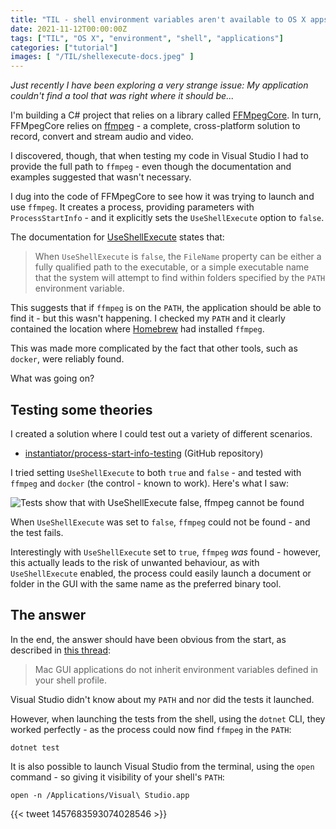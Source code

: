 ```yaml
---
title: "TIL - shell environment variables aren't available to OS X apps"
date: 2021-11-12T00:00:00Z
tags: ["TIL", "OS X", "environment", "shell", "applications"]
categories: ["tutorial"]
images: [ "/TIL/shellexecute-docs.jpeg" ]
---
```


_Just recently I have been exploring a very strange issue: My application couldn't find a tool that was right where it should be..._

I'm building a C# project that relies on a library called [FFMpegCore](https://github.com/rosenbjerg/FFMpegCore). In turn, FFMpegCore relies on [ffmpeg](https://www.ffmpeg.org/) - a complete, cross-platform solution to record, convert and stream audio and video.

I discovered, though, that when testing my code in Visual Studio I had to provide the full path to `ffmpeg` - even though the documentation and examples suggested that wasn't necessary.

I dug into the code of FFMpegCore to see how it was trying to launch and use `ffmpeg`. It creates a process, providing parameters with `ProcessStartInfo` - and it explicitly sets the `UseShellExecute` option to `false`.

The documentation for [UseShellExecute](https://docs.microsoft.com/en-us/dotnet/api/system.diagnostics.processstartinfo.useshellexecute?view=net-5.0) states that:

> When `UseShellExecute` is `false`, the `FileName` property can be either a fully qualified path to the executable, or a simple executable name that the system will attempt to find within folders specified by the `PATH` environment variable.

This suggests that if `ffmpeg` is on the `PATH`, the application should be able to find it - but this wasn't happening. I checked my `PATH` and it clearly contained the location where [Homebrew](https://brew.sh/) had installed `ffmpeg`.

This was made more complicated by the fact that other tools, such as `docker`, were reliably found.

What was going on?

## Testing some theories

I created a solution where I could test out a variety of different scenarios.

* [instantiator/process-start-info-testing](https://github.com/instantiator/process-start-info-testing) (GitHub repository)

I tried setting `UseShellExecute` to both `true` and `false` - and tested with `ffmpeg` and `docker` (the control - known to work). Here's what I saw:

![Tests show that with UseShellExecute false, ffmpeg cannot be found](/TIL/test-run-results.png)

When `UseShellExecute` was set to `false`, `ffmpeg` could not be found - and the test fails.

Interestingly with `UseShellExecute` set to `true`, `ffmpeg` _was_ found - however, this actually leads to the risk of unwanted behaviour, as with `UseShellExecute` enabled, the process could easily launch a document or folder in the GUI with the same name as the preferred binary tool.

## The answer

In the end, the answer should have been obvious from the start, as described in [this thread](https://developercommunity.visualstudio.com/t/Xamarin-Visual-Studio-for-Mac-override/374888#T-ND376446):

> Mac GUI applications do not inherit environment variables defined in your shell profile.

Visual Studio didn't know about my `PATH` and nor did the tests it launched.

However, when launching the tests from the shell, using the `dotnet` CLI, they worked perfectly - as the process could now find `ffmpeg` in the `PATH`:

```shell
dotnet test
```

It is also possible to launch Visual Studio from the terminal, using the `open` command - so giving it visibility of your shell's `PATH`:

```shell
open -n /Applications/Visual\ Studio.app
```

{{< tweet 1457683593074028546 >}}
